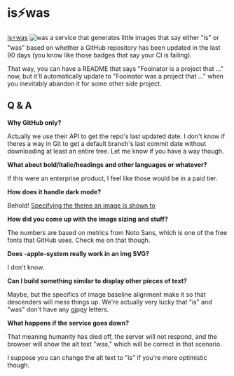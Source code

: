 # is⚡was
[is⚡was](https://iswas.glitch.me/) <picture><source media="(prefers-color-scheme: dark)" srcset="https://iswas.glitch.me/wh0/iswas/dark.svg"><source media="(prefers-color-scheme: light)" srcset="https://iswas.glitch.me/wh0/iswas/light.svg"><img alt="was" src="https://iswas.glitch.me/wh0/iswas/light.svg"></picture> a service that generates little images that say either "is" or "was" based on whether a GitHub repository has been updated in the last 90 days (you know like those badges that say your CI is failing).

That way, you can have a README that says "Fooinator is a project that ..." now, but it'll automatically update to "Fooinator was a project that ..." when you inevitably abandon it for some other side project.

## Q & A
**Why GitHub only?**

Actually we use their API to get the repo's last updated date.
I don't know if theres a way in Git to get a default branch's last commit date without downloading at least an entire tree.
Let me know if you have a way though.

**What about bold/italic/headings and other languages or whatever?**

If this were an enterprise product, I feel like those would be in a paid tier.

**How does it handle dark mode?**

Behold! [Specifying the theme an image is shown to](https://docs.github.com/en/get-started/writing-on-github/getting-started-with-writing-and-formatting-on-github/basic-writing-and-formatting-syntax#specifying-the-theme-an-image-is-shown-to)

**How did you come up with the image sizing and stuff?**

The numbers are based on metrics from Noto Sans, which is one of the free fonts that GitHub uses.
Check me on that though.

**Does -apple-system really work in an img SVG?**

I don't know.

**Can I build something similar to display other pieces of text?**

Maybe, but the specifics of image baseline alignment make it so that descenders will mess things up.
We're actually very lucky that "is" and "was" don't have any gjpqy letters.

**What happens if the service goes down?**

That meaning humanity has died off, the server will not respond, and the browser will show the alt text "was," which will be correct in that scenario.

I suppose you can change the alt text to "is" if you're more optimistic though.
